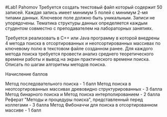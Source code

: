 #Lab1 Pahomov
Требуется создать текстовый файл который содержит 50 записей. Каждая запись имеет минимум 5 полей с минимум 2-мя типами данных. Ключевое поле должно быть уникальным. Записи не упорядочены. Тематика структуры данных определяется каждым студентом совместно с преподавателем на лабораторных занятиях.

Требуется реализовать в C++ или Java программу в которой внедрены 4 метода поиска в отсортированных и неотсортированных массивах по ключевому полю в текстовом файле созданном ранее. Для каждого метода поиска требуется провести анализ среднего теоретического времени работы и вывод на экран практического времени поиска. Описать по шагам алгоритмы методов поиска.

Начисление баллов

Метод последовательного поиска - 1 балл
Метод поиска в неотсортированных массивах древовидно структурированных - 3 балла
Метод бинарного поиска и Метод поиска интерполированием - 2 балла
Реферат "Методы и процедуры поиска", представленный перед коллегами - 3 балла
Метод Фибоначчи для поиска в отсортированном массиве - 1 балл
